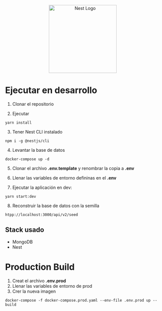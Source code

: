 <p align="center">
  <a href="http://nestjs.com/" target="blank"><img src="https://nestjs.com/img/logo-small.svg" width="220" alt="Nest Logo" /></a>
</p>

# Ejecutar en desarrollo

1. Clonar el repositorio

2. Ejecutar
```
yarn install
```

3. Tener Nest CLI instalado
```
npm i -g @nestjs/cli
```

4. Levantar la base de datos
```
docker-compose up -d
```

5. Clonar el archivo __.env.template__ y renombrar la copia a __.env__

6. Llenar las variables de entorno defininas en el __.env__

7. Ejecutar la aplicación en dev:
```
yarn start:dev
```

8. Reconstruir la base de datos con la semilla
```
htpp://localhost:3000/api/v2/seed
```


## Stack usado
* MongoDB
* Nest


# Production Build
1. Creat el archivo __.env.prod__
2. Llenar las variables de entorno de prod
3. Crer la nueva imagen
```
docker-compose -f docker-compose.prod.yaml --env-file .env.prod up --build
```
